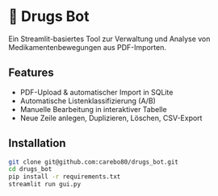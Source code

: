 # 💊 Drugs Bot
Ein Streamlit-basiertes Tool zur Verwaltung und Analyse von Medikamentenbewegungen aus PDF-Importen.

## Features
- PDF-Upload & automatischer Import in SQLite
- Automatische Listenklassifizierung (A/B)
- Manuelle Bearbeitung in interaktiver Tabelle
- Neue Zeile anlegen, Duplizieren, Löschen, CSV-Export

## Installation
```bash
git clone git@github.com:carebo80/drugs_bot.git
cd drugs_bot
pip install -r requirements.txt
streamlit run gui.py
